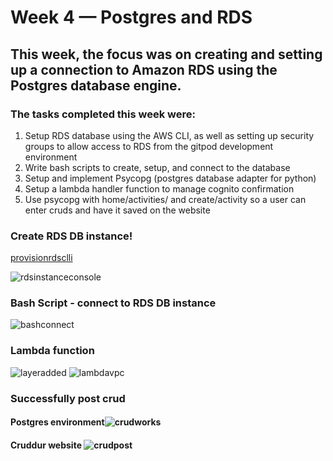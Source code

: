 # Week 4 — Postgres and RDS

## This week, the focus was on creating and setting up a connection to Amazon RDS using the Postgres database engine.

### The tasks completed this week were:
<ol>
  <li>Setup RDS database using the AWS CLI, as well as setting up security groups to allow access to RDS from the gitpod development environment</li>
  <li>Write bash scripts to create, setup, and connect to the database</li>
  <li>Setup and implement Psycopg (postgres database adapter for python)</li>
  <li>Setup a lambda handler function to manage cognito confirmation</li>
  <li>Use psycopg with home/activities/ and create/activity so a user can enter cruds and have it saved on the website</li>
</ol> 



### Create RDS DB instance!

[provisionrdsclli](https://user-images.githubusercontent.com/125153369/227349082-c2309bdc-8ece-4e2c-baf3-3e4feff8c175.PNG)

![rdsinstanceconsole](https://user-images.githubusercontent.com/125153369/227350007-152b6aeb-6a3d-4c43-aeb8-e89e24bcdd79.PNG)

### Bash Script - connect to RDS DB instance

![bashconnect](https://user-images.githubusercontent.com/125153369/227353761-dce2ec92-d94f-4b2a-9ade-da67cdc59bd4.PNG)


### Lambda function

![layeradded](https://user-images.githubusercontent.com/125153369/227350542-43404dbd-9a9c-46ae-afa7-7a7767deef60.PNG)
![lambdavpc](https://user-images.githubusercontent.com/125153369/227350580-5610562d-7fc6-41df-a183-60d2d8fcd097.PNG)


### Successfully post crud

#### Postgres environment![crudworks](https://user-images.githubusercontent.com/125153369/227354422-5d1d5c8e-5f0f-47f4-a976-c0d8ec0a1d65.PNG)

#### Cruddur website ![crudpost](https://user-images.githubusercontent.com/125153369/227355225-f5e550af-4647-426e-ad88-bc228c47dda1.PNG)
